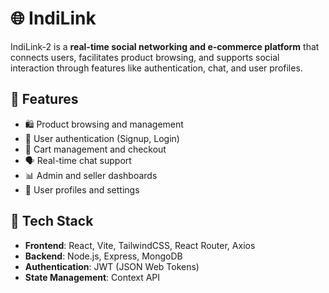 # 🌐 IndiLink

IndiLink-2 is a **real-time social networking and e-commerce platform** that connects users, facilitates product browsing, and supports social interaction through features like authentication, chat, and user profiles.

## 🚀 Features

- 🛍️ Product browsing and management
- 🔐 User authentication (Signup, Login)
- 🛒 Cart management and checkout
- 🗣️ Real-time chat support
- 📊 Admin and seller dashboards
- 📱 User profiles and settings

## 🧠 Tech Stack

- **Frontend**: React, Vite, TailwindCSS, React Router, Axios
- **Backend**: Node.js, Express, MongoDB
- **Authentication**: JWT (JSON Web Tokens)
- **State Management**: Context API
